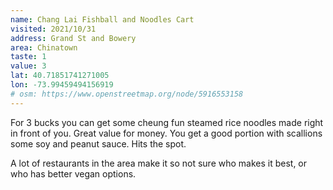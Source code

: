 ```yaml
---
name: Chang Lai Fishball and Noodles Cart
visited: 2021/10/31
address: Grand St and Bowery
area: Chinatown
taste: 1
value: 3
lat: 40.71851741271005
lon: -73.99459494156919
# osm: https://www.openstreetmap.org/node/5916553158
---
```


For 3 bucks you can get some cheung fun steamed rice noodles made right in front of you. Great value for money. You get a good portion with scallions some soy and peanut sauce. Hits the spot.

A lot of restaurants in the area make it so not sure who makes it best, or who has better vegan options.